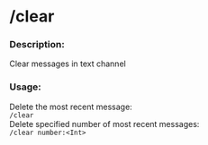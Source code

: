 # /clear

### Description:
Clear messages in text channel<br>

### Usage:
Delete the most recent message:<br>
`/clear`<br>
Delete specified number of most recent messages:<br>
`/clear number:<Int>`<br>